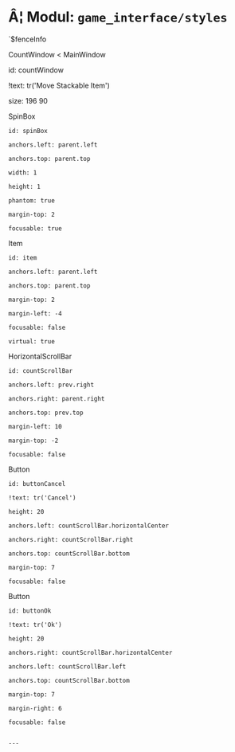 # Â¦ Modul: `game_interface/styles`

`$fenceInfo

CountWindow < MainWindow

  id: countWindow

  !text: tr('Move Stackable Item')

  size: 196 90

  SpinBox

    id: spinBox

    anchors.left: parent.left

    anchors.top: parent.top

    width: 1

    height: 1

    phantom: true

    margin-top: 2

    focusable: true

  Item

    id: item

    anchors.left: parent.left

    anchors.top: parent.top

    margin-top: 2

    margin-left: -4

    focusable: false

    virtual: true

  HorizontalScrollBar

    id: countScrollBar

    anchors.left: prev.right

    anchors.right: parent.right

    anchors.top: prev.top

    margin-left: 10

    margin-top: -2

    focusable: false

  Button

    id: buttonCancel

    !text: tr('Cancel')

    height: 20

    anchors.left: countScrollBar.horizontalCenter

    anchors.right: countScrollBar.right

    anchors.top: countScrollBar.bottom

    margin-top: 7

    focusable: false

  Button

    id: buttonOk

    !text: tr('Ok')

    height: 20

    anchors.right: countScrollBar.horizontalCenter

    anchors.left: countScrollBar.left

    anchors.top: countScrollBar.bottom

    margin-top: 7

    margin-right: 6

    focusable: false

```

---
